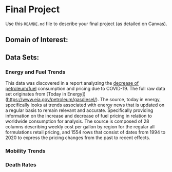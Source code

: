 # Final Project
Use this `REAMDE.md` file to describe your final project (as detailed on Canvas).

## Domain of Interest:



## Data Sets:

### Energy and Fuel Trends
This data was discovered in a report analyzing the [decrease of petroleum/fuel](https://www.eia.gov/todayinenergy/detail.php?id=43455) consumption and pricing due to COVID-19. The full raw data set originates from [Today in Energy])(https://www.eia.gov/petroleum/gasdiesel/). The source, today in energy, specifically looks at trends associated with energy news that is updated on a regular basis to remain relevant and accurate. Specifically providing information on the increase and decrease of fuel pricing in relation to worldwide consumption for analysis. The source is composed of 28 columns describing weekly cost per gallon by region for the regular all formulations retail pricing, and 1554 rows that consist of dates from 1994 to 2020 to express the pricing changes from the past to recent effects.


### Mobility Trends



### Death Rates
